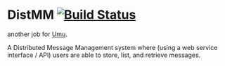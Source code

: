 # DistMM [![Build Status](https://travis-ci.org/blasterbug/DistMM.svg)](https://travis-ci.org/blasterbug/DistMM)

another job for [Umu].  

A Distributed Message Management system where (using a web service interface / API) users are able to store, list, and retrieve messages.



[UmU]: http://www.umu.se
